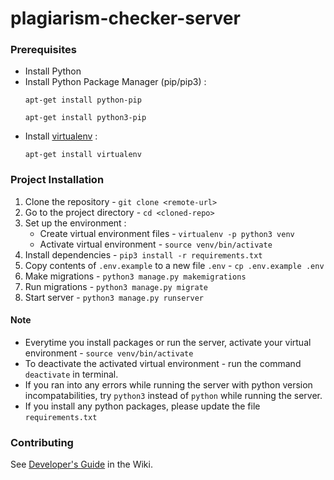 # plagiarism-checker-server

### Prerequisites
* Install Python
* Install Python Package Manager (pip/pip3) :
    ```
    apt-get install python-pip
    ```
    ```
    apt-get install python3-pip
    ```
* Install [virtualenv](https://gist.github.com/Geoyi/d9fab4f609e9f75941946be45000632b) :
    ```
    apt-get install virtualenv
    ```

### Project Installation

1. Clone the repository - `git clone <remote-url>`
2. Go to the project directory - `cd <cloned-repo>`
3. Set up the environment :
    * Create virtual environment files - `virtualenv -p python3 venv`
    * Activate virtual environment - `source venv/bin/activate`
4. Install dependencies - `pip3 install -r requirements.txt`
6. Copy contents of `.env.example` to a new file `.env` - `cp .env.example .env`
7. Make migrations - `python3 manage.py makemigrations`
8. Run migrations - `python3 manage.py migrate`
9. Start server - `python3 manage.py runserver`

#### Note
* Everytime you install packages or run the server, activate your virtual environment - `source venv/bin/activate`
* To deactivate the activated virtual environment - run the command `deactivate` in terminal.
* If you ran into any errors while running the server with python version incompatabilities, try `python3` instead of `python` while running the server.
* If you install any python packages, please update the file `requirements.txt`

### Contributing

See [Developer's Guide](https://github.com/avikumar15/plagiarism-checker-server/wiki) in the Wiki.
